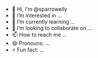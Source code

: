 - 👋 Hi, I’m @sparrowelly
- 👀 I’m interested in ...
- 🌱 I’m currently learning ...
- 💞️ I’m looking to collaborate on ...
- 📫 How to reach me ...
- 😄 Pronouns: ...
- ⚡ Fun fact: ...

<!---
sparrowelly/sparrowelly is a ✨ special ✨ repository because its `README.md` (this file) appears on your GitHub profile.
You can click the Preview link to take a look at your changes.
--->
